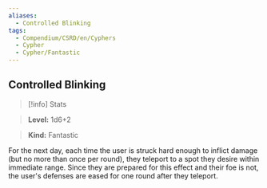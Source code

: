 ```yaml
---
aliases:
  - Controlled Blinking
tags:
  - Compendium/CSRD/en/Cyphers
  - Cypher
  - Cypher/Fantastic
---
```

  
    
## Controlled Blinking    
>[!info] Stats    
> **Level:** 1d6+2    
> **Kind:** Fantastic  
    
For the next day, each time the user is struck hard enough to inflict damage (but no more than once per round), they teleport to a spot they desire within immediate range. Since they are prepared for this effect and their foe is not, the user's defenses are eased for one round after they teleport.